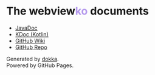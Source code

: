 # The webview<span style="color: #b59aed">ko</span> documents

- [JavaDoc](javadoc/index.html)
- [KDoc (Kotlin)](kdoc/index.html)
- [GitHub Wiki](https://github.com/Winterreisender/webviewko/wiki)
- [GitHub Repo](https://github.com/Winterreisender/webviewko)

Generated by [dokka](https://github.com/Kotlin/dokka).  
Powered by GitHub Pages.
